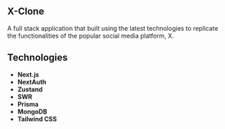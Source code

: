 ## X-Clone

A full stack application that built using the latest technologies to replicate the functionalities of the popular social media platform, X.

## Technologies

- **Next.js**
- **NextAuth**
- **Zustand**
- **SWR**
- **Prisma**
- **MongoDB**
- **Tailwind CSS**
